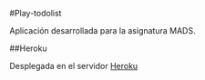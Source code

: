#Play-todolist

Aplicación desarrollada para la asignatura MADS.

##Heroku

Desplegada en el servidor [Heroku](http://murmuring-meadow-3611.herokuapp.com/)
